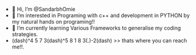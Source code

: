 - 👋 Hi, I’m @SandarbhOmie
- 👀 I’m interested in Programing with c++ and development in PYTHON by my natural hands on programing!!
- 🌱 I’m currently learning Various Frameworks to generalise my coding strategies.
- (dash)^4 5 7 3(dash)^5 8 1 8 3(.)-2(dash) >>  thats where you can reach me!!.

<!---
SandarbhOmie/SandarbhOmie is a ✨ special ✨ repository because its `README.md` (this file) appears on your GitHub profile.
You can click the Preview link to take a look at your changes.
--->
